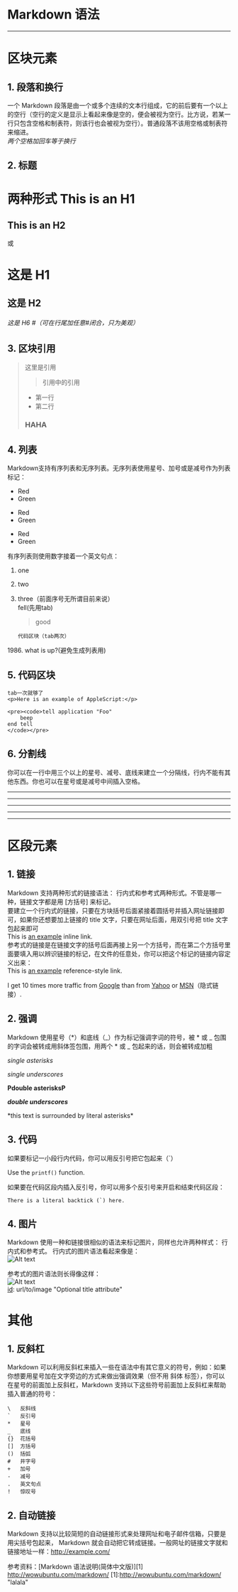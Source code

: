 # Markdown 语法
***
# 区块元素 
## 1. 段落和换行
一个 Markdown 段落是由一个或多个连续的文本行组成，它的前后要有一个以上的空行（空行的定义是显示上看起来像是空的，便会被视为空行。比方说，若某一行只包含空格和制表符，则该行也会被视为空行）。普通段落不该用空格或制表符来缩进。  
*两个空格加回车等于换行*
## 2. 标题
两种形式
This is an H1
=============

This is an H2
-------------
或
#     这是 H1

## 这是 H2

###### 这是 H6 #（可在行尾加任意#闭合，只为美观）
## 3. 区块引用
> 这里是引用
> > 引用中的引用  
> 
> * 第一行
> * 第二行
> ### HAHA
## 4. 列表
Markdown支持有序列表和无序列表。无序列表使用星号、加号或是减号作为列表标记：

*   Red
*   Green
+   Red
+   Green
-   Red
-   Green 

有序列表则使用数字接着一个英文句点：

1.  one
2.  two
6.  three（前面序号无所谓目前来说）    
	fell(先用tab) 
	> good  
	
		代码区块（tab两次）
	
1986\. what is up?(避免生成列表用\)   
## 5. 代码区块
	tab一次就够了
	<p>Here is an example of AppleScript:</p>

	<pre><code>tell application "Foo"
		beep
	end tell
	</code></pre>
## 6. 分割线
你可以在一行中用三个以上的星号、减号、底线来建立一个分隔线，行内不能有其他东西。你也可以在星号或是减号中间插入空格。
* * *

***

*****

- - -

---------------------------------------
# 区段元素
## 1. 链接
Markdown 支持两种形式的链接语法： 行内式和参考式两种形式。不管是哪一种，链接文字都是用 [方括号] 来标记。  
要建立一个行内式的链接，只要在方块括号后面紧接着圆括号并插入网址链接即可，如果你还想要加上链接的 title 文字，只要在网址后面，用双引号把 title 文字包起来即可  
This is [an example](http://example.com/ "Title") inline link.  
参考式的链接是在链接文字的括号后面再接上另一个方括号，而在第二个方括号里面要填入用以辨识链接的标记，在文件的任意处，你可以把这个标记的链接内容定义出来：  
This is [an example][id] reference-style link.

[id]: http://example.com/  "Optional Title Here"
I get 10 times more traffic from [Google][] than from
[Yahoo][] or [MSN][]（隐式链接）.

  [google]: http://google.com/        "Google"
  [yahoo]:  http://search.yahoo.com/  "Yahoo Search"
  [msn]:    http://search.msn.com/    "MSN Search"
## 2. 强调
Markdown 使用星号（*）和底线（_）作为标记强调字词的符号，被 * 或 _ 包围的字词会被转成用斜体签包围，用两个 * 或 _ 包起来的话，则会被转成加粗

*single asterisks*  

_single underscores_
  
**Pdouble asterisksP**

__*double underscores*__

\*this text is surrounded by literal asterisks\*
## 3. 代码
如果要标记一小段行内代码，你可以用反引号把它包起来（`）

Use the `printf()` function.  

如果要在代码区段内插入反引号，你可以用多个反引号来开启和结束代码区段：

``There is a literal backtick (`) here.``
## 4. 图片
Markdown 使用一种和链接很相似的语法来标记图片，同样也允许两种样式： 行内式和参考式。
行内式的图片语法看起来像是：  
![Alt text](https://pic4.zhimg.com/d5422732754a69792853b6028f2a75df_b.png "Optional title")

参考式的图片语法则长得像这样：  
![Alt text][id]  
[id]: url/to/image  "Optional title attribute"
# 其他
## 1. 反斜杠
Markdown 可以利用反斜杠来插入一些在语法中有其它意义的符号，例如：如果你想要用星号加在文字旁边的方式来做出强调效果（但不用 斜体 标签），你可以在星号的前面加上反斜杠，Markdown 支持以下这些符号前面加上反斜杠来帮助插入普通的符号：

	\   反斜线
	`   反引号
	*   星号
	_   底线
	{}  花括号
	[]  方括号
	()  括弧
	#   井字号
	+   加号
	-   减号
	.   英文句点
	!   惊叹号
## 2. 自动链接
Markdown 支持以比较简短的自动链接形式来处理网址和电子邮件信箱，只要是用尖括号包起来， Markdown 就会自动把它转成链接。一般网址的链接文字就和链接地址一样：<http://example.com/>

参考资料：[Markdown 语法说明(简体中文版)][1] <http://wowubuntu.com/markdown/>
[1]:http://wowubuntu.com/markdown/ "lalala"